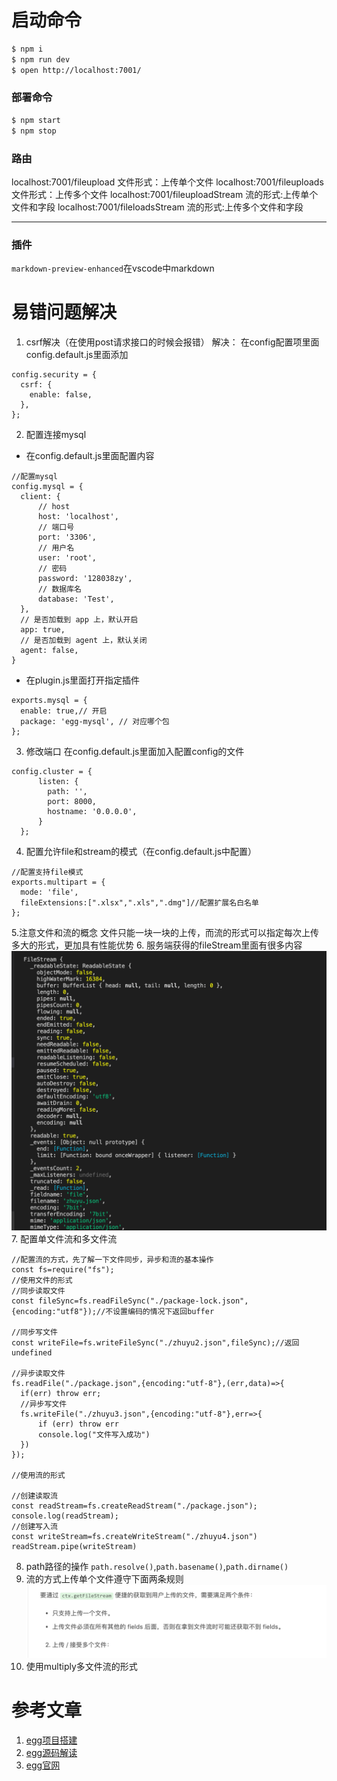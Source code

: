 
# 启动命令
```bash
$ npm i
$ npm run dev
$ open http://localhost:7001/
```

### 部署命令

```bash
$ npm start
$ npm stop
```
### 路由
localhost:7001/fileupload 文件形式：上传单个文件
localhost:7001/fileuploads 文件形式：上传多个文件
localhost:7001/fileuploadStream 流的形式:上传单个文件和字段
localhost:7001/fileloadsStream 流的形式:上传多个文件和字段
***
### 插件
`markdown-preview-enhanced`在vscode中markdown
# 易错问题解决
1. csrf解决（在使用post请求接口的时候会报错）
解决： 在config配置项里面config.default.js里面添加
```
config.security = {
  csrf: {
    enable: false,
  },
};
```
2. 配置连接mysql
* 在config.default.js里面配置内容
```
//配置mysql
config.mysql = {
  client: {
      // host
      host: 'localhost',
      // 端口号
      port: '3306',
      // 用户名
      user: 'root',
      // 密码
      password: '128038zy',
      // 数据库名
      database: 'Test',
  },
  // 是否加载到 app 上，默认开启
  app: true,
  // 是否加载到 agent 上，默认关闭
  agent: false,
}
```
* 在plugin.js里面打开指定插件
```
exports.mysql = {
  enable: true,// 开启
  package: 'egg-mysql', // 对应哪个包
};
```
3. 修改端口
在config.default.js里面加入配置config的文件
```
config.cluster = {
      listen: {
        path: '',
        port: 8000,
        hostname: '0.0.0.0',
      }
  };
```
4. 配置允许file和stream的模式（在config.default.js中配置）
```
//配置支持file模式
exports.multipart = {
  mode: 'file',
  fileExtensions:[".xlsx",".xls",".dmg"]//配置扩展名白名单
};
```
5.注意文件和流的概念
文件只能一块一块的上传，而流的形式可以指定每次上传多大的形式，更加具有性能优势
6. 服务端获得的fileStream里面有很多内容
![代码截图](./fileSteam.png)
7. 配置单文件流和多文件流
  ```
  //配置流的方式，先了解一下文件同步，异步和流的基本操作
  const fs=require("fs");
//使用文件的形式
//同步读取文件
const fileSync=fs.readFileSync("./package-lock.json",{encoding:"utf8"});//不设置编码的情况下返回buffer

//同步写文件
const writeFile=fs.writeFileSync("./zhuyu2.json",fileSync);//返回undefined

//异步读取文件
fs.readFile("./package.json",{encoding:"utf-8"},(err,data)=>{
    if(err) throw err;
    //异步写文件
    fs.writeFile("./zhuyu3.json",{encoding:"utf-8"},err=>{
        if (err) throw err
        console.log("文件写入成功")
    })
});

//使用流的形式

//创建读取流
const readStream=fs.createReadStream("./package.json");
console.log(readStream);
//创建写入流
const writeStream=fs.createWriteStream("./zhuyu4.json")
readStream.pipe(writeStream)

  ```
8. path路径的操作
`path.resolve()`,`path.basename()`,`path.dirname()`
9. 流的方式上传单个文件遵守下面两条规则
![image](./file.png)
10. 使用multiply多文件流的形式
# 参考文章
1. [egg项目搭建](https://juejin.im/post/5bf362f0e51d4543850ff46c)
2. [egg源码解读](https://juejin.im/post/5be92cc95188251fd925d49b)
3. [egg官网](https://eggjs.org/zh-cn/basics/middleware.html)